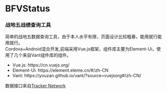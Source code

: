 # BFVStatus
### 战地五战绩查询工具
简单的战地五数据查询工具，由于本人水平有限，页面设计比较粗暴，能用就行能用就行。 <br>
Cordova+Android混合开发,前端采用Vue.js框架，组件库主要为Element-Ui，使用了几个来自Vant组件库的组件。<br>
<ul>
  <li>Vue.js: https://cn.vuejs.org/ </li>
  <li>Element-Ui: https://element.eleme.cn/#/zh-CN </li>
  <li>Vant: https://youzan.github.io/vant/?source=vuejsorg#/zh-CN/ </li>
  </ul>
<p>数据接口来自<a href="https://tracker.gg/">Tracker Network</a></p>
